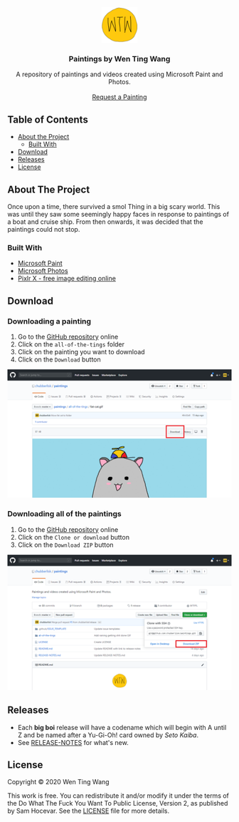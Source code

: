 <p align="center">
  <a href="https://github.com/chubberlisk/chubberlisk.github.io">
    <img src="all-of-the-tings/wtw.png" alt="Logo" width="80" height="80">
  </a>

  <h3 align="center">Paintings by Wen Ting Wang</h3>

  <p align="center">
    A repository of paintings and videos created using Microsoft Paint and Photos.
    <br />
    <br />
    <a href="https://github.com/chubberlisk/paintings/issues">Request a Painting</a>
  </p>
</p>

## Table of Contents

- [About the Project](#about-the-project)
  - [Built With](#built-with)
- [Download](#download)
- [Releases](#releases)
- [License](#license)

## About The Project

Once upon a time, there survived a smol Thing in a big scary world. This was until they saw some seemingly happy faces in response to paintings of a boat and cruise ship. From then onwards, it was decided that the paintings could not stop.

### Built With

- [Microsoft Paint](https://support.microsoft.com/en-gb/help/4027344/windows-10-get-microsoft-paint)
- [Microsoft Photos](https://www.microsoft.com/en-gb/p/microsoft-photos/9wzdncrfjbh4?activetab=pivot:overviewtab)
- [Pixlr X - free image editing online](https://pixlr.com/x/)

## Download

### Downloading a painting

1. Go to the [GitHub repository](https://github.com/chubberlisk/paintings) online
2. Click on the `all-of-the-tings` folder
3. Click on the painting you want to download
4. Click on the `Download` button

<p align="center">
  <img src="doc-images/download-painting.png" alt="Downloading a painting screenshot">
</p>

### Downloading all of the paintings

1. Go to the [GitHub repository](https://github.com/chubberlisk/paintings) online
2. Click on the `Clone or download` button
3. Click on the `Download ZIP` button

<p align="center">
  <img src="doc-images/download-paintings.png" alt="Downloading all paintings screenshot">
</p>

## Releases

- Each **big boi** release will have a codename which will begin with A until Z and be named after a Yu-Gi-Oh! card owned by _Seto Kaiba_.
- See [RELEASE-NOTES](/RELEASE-NOTES.md) for what's new.

## License

Copyright © 2020 Wen Ting Wang

This work is free. You can redistribute it and/or modify it under the
terms of the Do What The Fuck You Want To Public License, Version 2,
as published by Sam Hocevar. See the [LICENSE](/LICENSE) file for more details.
